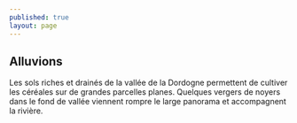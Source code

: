 ```yaml
---
published: true
layout: page
---
```

## Alluvions

Les sols riches et drainés de la vallée de la Dordogne permettent de cultiver les céréales sur de grandes parcelles planes. Quelques vergers de noyers dans le fond de vallée viennent rompre le large panorama et accompagnent la rivière.

